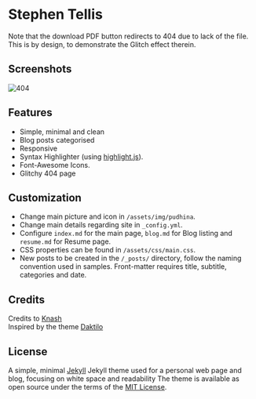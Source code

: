 # Stephen Tellis


Note that the download PDF button redirects to 404 due to lack of the file. This is by design, to demonstrate the Glitch effect therein.

## Screenshots


![404](https://raw.githubusercontent.com/Knhash/Pudhina/master/screenshots/404.png?raw=true "404") 

## Features
- Simple, minimal and clean
- Blog posts categorised
- Responsive
- Syntax Highlighter (using [highlight.js](https://highlightjs.org/)).
- Font-Awesome Icons.
- Glitchy 404 page

## Customization
- Change main picture and icon in `/assets/img/pudhina`.  
- Change main details regarding site in `_config.yml`.
- Configure `index.md` for the main page, `blog.md` for Blog listing and `resume.md` for Resume page.
- CSS properties can be found in `/assets/css/main.css`.
- New posts to be created in the `/_posts/` directory, follow the naming convention used in samples. Front-matter requires title, subtitle, categories and date.

## Credits
Credits to [Knash](https://github.com/Knhash/Pudhina) \
Inspired by the theme [Daktilo](https://github.com/kronik3r/daktilo)

## License
A simple, minimal [Jekyll](jekyllrb.com) Jekyll theme used for a personal web page and blog, focusing on white space and readability
The theme is available as open source under the terms of the [MIT License](http://opensource.org/licenses/MIT).
